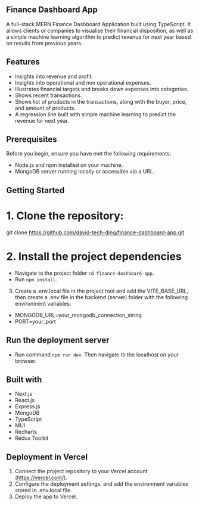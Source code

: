 ## Finance Dashboard App

A full-stack MERN Finance Dashboard Application built using TypeScript. It allows clients or companies to visualise their financial disposition, as well as a simple machine learning algorithm to predict revenue for next year based on results from previous years.

## Features

- Insights into revenue and profit.
- Insights into operational and non operational expenses.
- Illustrates financial targets and breaks down expenses into categories.
- Shows recent transactions.
- Shows list of products in the transactions, along with the buyer, price, and amount of products.
- A regression line built with simple machine learning to predict the revenue for next year.

## Prerequisites

Before you begin, ensure you have met the following requirements:

- Node.js and npm installed on your machine.
- MongoDB server running locally or accessible via a URL.

## Getting Started

# 1. Clone the repository:

   git clone https://github.com/david-tech-ding/finance-dashboard-app.git

# 2. Install the project dependencies

- Navigate to the project folder `cd finance-dashboard-app`.
- Run `npm install`.

3. Create a .env.local file in the project root and add the VITE_BASE_URL, then create a .env file in the backend (server) folder with the following environment variables:

- MONGODB_URL=your_mongodb_connection_string
- PORT=your_port

## Run the deployment server

- Run command `npm run dev`. Then navigate to the localhost on your browser.
  
## Built with
- Next.js
- React.js
- Express.js
- MongoDB
- TypeScript
- MUI
- Recharts
- Redux Toolkit

## Deployment in Vercel
1. Connect the project repository to your Vercel account (https://vercel.com/).
2. Configure the deployment settings. and add the environment variables stored in .env.local file.
3. Deploy the app to Vercel.
